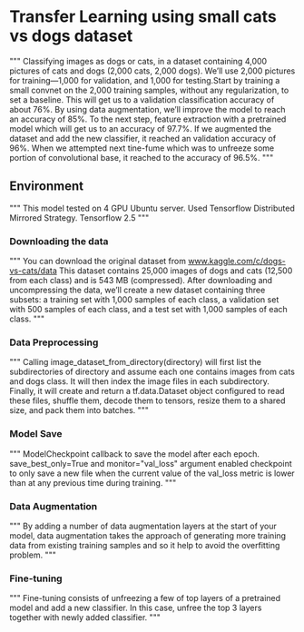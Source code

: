 # Transfer Learning using small cats vs dogs dataset
"""
Classifying images as dogs or cats, in a dataset containing 4,000 pictures of cats and dogs (2,000 cats, 2,000 dogs). We’ll use 2,000 pictures for training—1,000 for validation, and 1,000 for testing.Start by training a small convnet on the 2,000 training samples, without any regularization, to set a baseline. This will get us to a validation classification accuracy of about 76%. By using data augmentation, we’ll improve the model to reach an
accuracy of 85%. To the next step, feature extraction with a pretrained model which will get us to an accuracy of 97.7%. If we augmented the dataset and add the new classifier, it reached an validation accuracy of 96%. When we attempted next tine-fume which was to unfreeze some portion of convolutional base, it reached to the accuracy of 96.5%.
"""

## Environment
"""
This model tested on 4 GPU Ubuntu server. Used Tensorflow Distributed Mirrored Strategy. Tensorflow 2.5
"""

### Downloading the data
"""
You can download the original dataset from www.kaggle.com/c/dogs-vs-cats/data
This dataset contains 25,000 images of dogs and cats (12,500 from each class) and is 543 MB (compressed). After downloading and uncompressing the data, we’ll create a new dataset containing three subsets: a training set with 1,000 samples of each class, a validation set with 500 samples of each class, and a test set with 1,000 samples of each class.
"""

### Data Preprocessing
"""
Calling image_dataset_from_directory(directory) will first list the subdirectories of directory and assume each one contains images from cats and dogs class. It will then index the image files in each subdirectory. Finally, it will create and return a tf.data.Dataset object configured to read these files, shuffle them, decode them to tensors, resize them to a shared size, and pack them into batches.
"""

### Model Save
"""
ModelCheckpoint callback to save the model after each epoch. save_best_only=True and monitor="val_loss" argument enabled checkpoint to only save a new file when the current value of the val_loss metric is lower than at any previous time during training.
"""

### Data Augmentation
"""
By adding a number of data augmentation layers at the start of your model, data augmentation takes the approach of generating more training data from existing training samples and so it help to avoid the overfitting problem. 
"""

### Fine-tuning
"""
Fine-tuning consists of unfreezing a few of top layers of a pretrained model and add a new classifier. In this case, unfree the top 3 layers together with newly added classifier. 
"""

